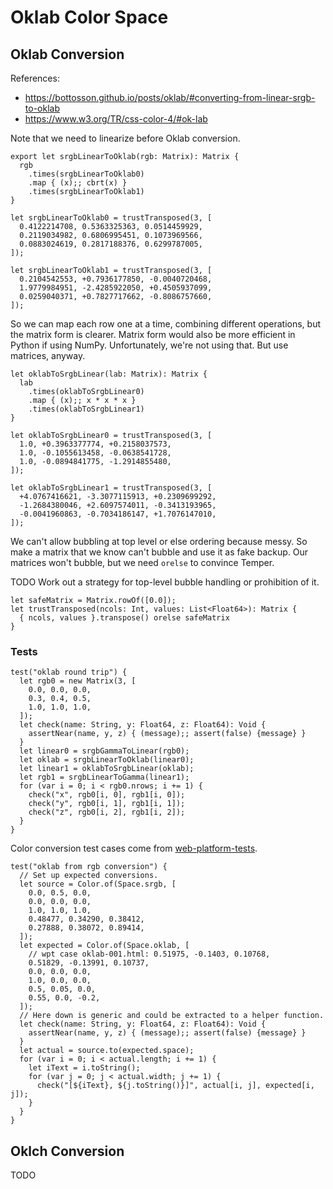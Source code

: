 # Oklab Color Space

## Oklab Conversion

References:

- https://bottosson.github.io/posts/oklab/#converting-from-linear-srgb-to-oklab
- https://www.w3.org/TR/css-color-4/#ok-lab

Note that we need to linearize before Oklab conversion.

    export let srgbLinearToOklab(rgb: Matrix): Matrix {
      rgb
        .times(srgbLinearToOklab0)
        .map { (x);; cbrt(x) }
        .times(srgbLinearToOklab1)
    }

    let srgbLinearToOklab0 = trustTransposed(3, [
      0.4122214708, 0.5363325363, 0.0514459929,
      0.2119034982, 0.6806995451, 0.1073969566,
      0.0883024619, 0.2817188376, 0.6299787005,
    ]);

    let srgbLinearToOklab1 = trustTransposed(3, [
      0.2104542553, +0.7936177850, -0.0040720468,
      1.9779984951, -2.4285922050, +0.4505937099,
      0.0259040371, +0.7827717662, -0.8086757660,
    ]);

So we can map each row one at a time, combining different operations, but the
matrix form is clearer. Matrix form would also be more efficient in Python if
using NumPy. Unfortunately, we're not using that. But use matrices, anyway.

    let oklabToSrgbLinear(lab: Matrix): Matrix {
      lab
        .times(oklabToSrgbLinear0)
        .map { (x);; x * x * x }
        .times(oklabToSrgbLinear1)
    }

    let oklabToSrgbLinear0 = trustTransposed(3, [
      1.0, +0.3963377774, +0.2158037573,
      1.0, -0.1055613458, -0.0638541728,
      1.0, -0.0894841775, -1.2914855480,
    ]);

    let oklabToSrgbLinear1 = trustTransposed(3, [
      +4.0767416621, -3.3077115913, +0.2309699292,
      -1.2684380046, +2.6097574011, -0.3413193965,
      -0.0041960863, -0.7034186147, +1.7076147010,
    ]);

We can't allow bubbling at top level or else ordering because messy. So make a
matrix that we know can't bubble and use it as fake backup. Our matrices won't
bubble, but we need `orelse` to convince Temper.

TODO Work out a strategy for top-level bubble handling or prohibition of it.

    let safeMatrix = Matrix.rowOf([0.0]);
    let trustTransposed(ncols: Int, values: List<Float64>): Matrix {
      { ncols, values }.transpose() orelse safeMatrix
    }

### Tests

    test("oklab round trip") {
      let rgb0 = new Matrix(3, [
        0.0, 0.0, 0.0,
        0.3, 0.4, 0.5,
        1.0, 1.0, 1.0,
      ]);
      let check(name: String, y: Float64, z: Float64): Void {
        assertNear(name, y, z) { (message);; assert(false) {message} }
      }
      let linear0 = srgbGammaToLinear(rgb0);
      let oklab = srgbLinearToOklab(linear0);
      let linear1 = oklabToSrgbLinear(oklab);
      let rgb1 = srgbLinearToGamma(linear1);
      for (var i = 0; i < rgb0.nrows; i += 1) {
        check("x", rgb0[i, 0], rgb1[i, 0]);
        check("y", rgb0[i, 1], rgb1[i, 1]);
        check("z", rgb0[i, 2], rgb1[i, 2]);
      }
    }

Color conversion test cases come from [web-platform-tests][CssColorTests].

    test("oklab from rgb conversion") {
      // Set up expected conversions.
      let source = Color.of(Space.srgb, [
        0.0, 0.5, 0.0,
        0.0, 0.0, 0.0,
        1.0, 1.0, 1.0,
        0.48477, 0.34290, 0.38412,
        0.27888, 0.38072, 0.89414,
      ]);
      let expected = Color.of(Space.oklab, [
        // wpt case oklab-001.html: 0.51975, -0.1403, 0.10768,
        0.51829, -0.13991, 0.10737,
        0.0, 0.0, 0.0,
        1.0, 0.0, 0.0,
        0.5, 0.05, 0.0,
        0.55, 0.0, -0.2,
      ]);
      // Here down is generic and could be extracted to a helper function.
      let check(name: String, y: Float64, z: Float64): Void {
        assertNear(name, y, z) { (message);; assert(false) {message} }
      }
      let actual = source.to(expected.space);
      for (var i = 0; i < actual.length; i += 1) {
        let iText = i.toString();
        for (var j = 0; j < actual.width; j += 1) {
          check("[${iText}, ${j.toString()}]", actual[i, j], expected[i, j]);
        }
      }
    }

## Oklch Conversion

TODO

[CssColorTests]: https://github.com/web-platform-tests/wpt/tree/master/css/css-color
